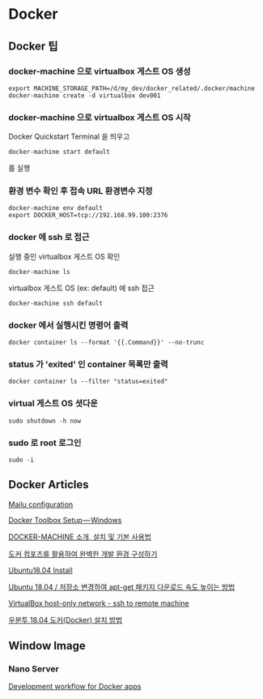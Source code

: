 # Docker

## Docker 팁

### docker-machine 으로 virtualbox 게스트 OS 생성
```
export MACHINE_STORAGE_PATH=/d/my_dev/docker_related/.docker/machine
docker-machine create -d virtualbox dev001
```

### docker-machine 으로 virtualbox 게스트 OS 시작
Docker Quickstart Terminal 을 띄우고
```
docker-machine start default
```
를 실행

### 환경 변수 확인 후 접속 URL 환경변수 지정
```
docker-machine env default
export DOCKER_HOST=tcp://192.168.99.100:2376
```

### docker 에 ssh 로 접근

실행 중인 virtualbox 게스트 OS 확인
```
docker-machine ls
```

virtualbox 게스트 OS (ex: default) 에 ssh 접근
```
docker-machine ssh default
```

### docker 에서 실행시킨 명령어 출력
```
docker container ls --format '{{.Command}}' --no-trunc
```

### status 가 'exited' 인 container 목록만 출력
```
docker container ls --filter "status=exited"
```

### virtual 게스트 OS 셧다운
```
sudo shutdown -h now
```

### sudo 로 root 로그인
```
sudo -i
```

## Docker Articles
[Mailu configuration](https://setup.mailu.io/1.6/)

[Docker Toolbox Setup — Windows](https://rominirani.com/docker-toolbox-setup-windows-4d65c3f691eb)

[DOCKER-MACHINE 소개, 설치 및 기본 사용법](https://seulcode.tistory.com/241)

[도커 컴포즈를 활용하여 완벽한 개발 환경 구성하기](https://www.44bits.io/ko/post/almost-perfect-development-environment-with-docker-and-docker-compose)

[Ubuntu18.04 Install](https://dico.me/server/articles/235)

[Ubuntu 18.04 / 저장소 변경하여 apt-get 패키지 다운로드 속도 높이는 방법](https://www.manualfactory.net/10525)

[VirtualBox host-only network - ssh to remote machine](https://code-maven.com/virtualbox-host-only-network-ssh-to-remote-machine)

[우분투 18.04 도커(Docker) 설치 방법](https://blog.cosmosfarm.com/archives/248/%EC%9A%B0%EB%B6%84%ED%88%AC-18-04-%EB%8F%84%EC%BB%A4-docker-%EC%84%A4%EC%B9%98-%EB%B0%A9%EB%B2%95/)

## Window Image

### Nano Server

[Development workflow for Docker apps](https://github.com/dotnet/docs/blob/master/docs/standard/microservices-architecture/docker-application-development-process/docker-app-development-workflow.md)
